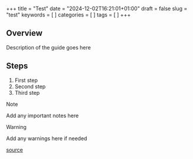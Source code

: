 +++
title = "Test"
date = "2024-12-02T16:21:01+01:00"
draft = false
slug = "test"
keywords = [ ]
categories = [ ]
tags = [ ]
+++

## Overview

Description of the guide goes here

## Steps

1. First step
2. Second step
3. Third step

> [!Note]
> Add any important notes here

> [!Warning]
> Add any warnings here if needed

[source](URL_TO_SOURCE)